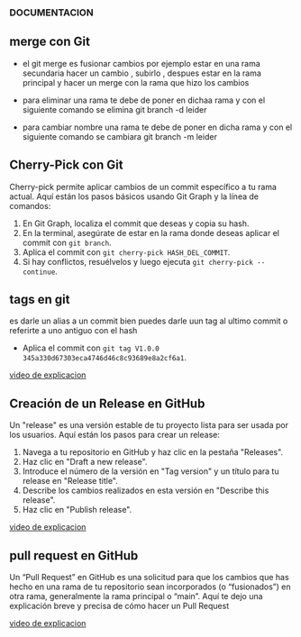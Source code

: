 ### DOCUMENTACION

## merge con Git

- el git merge es fusionar cambios por ejemplo estar en una rama secundaria hacer un cambio , subirlo , despues estar en la rama principal y hacer un merge con la rama que hizo los cambios

- para eliminar una rama te debe de poner en dichaa rama y con el siguiente comando se elimina   git branch -d leider

- para cambiar nombre una rama te debe de poner en dicha rama y con el siguiente comando se cambiara   git branch -m leider

## Cherry-Pick con Git

Cherry-pick permite aplicar cambios de un commit específico a tu rama actual. Aquí están los pasos básicos usando Git Graph y la línea de comandos:

1. En Git Graph, localiza el commit que deseas y copia su hash.
2. En la terminal, asegúrate de estar en la rama donde deseas aplicar el commit con `git branch`.
3. Aplica el commit con `git cherry-pick HASH_DEL_COMMIT`.
4. Si hay conflictos, resuélvelos y luego ejecuta `git cherry-pick --continue`.

## tags en git

es darle un alias a un commit bien puedes darle uun tag al ultimo commit o referirte a uno antiguo con el hash 

- Aplica el commit con `git tag V1.0.0 345a330d67303eca4746d46c8c93689e8a2cf6a1`.

[video de explicacion](https://www.youtube.com/watch?v=5DkX3HFgklM&t=186s)


## Creación de un Release en GitHub

Un "release" es una versión estable de tu proyecto lista para ser usada por los usuarios. Aquí están los pasos para crear un release:

1. Navega a tu repositorio en GitHub y haz clic en la pestaña "Releases".
2. Haz clic en "Draft a new release".
3. Introduce el número de la versión en "Tag version" y un título para tu release en "Release title".
4. Describe los cambios realizados en esta versión en "Describe this release".
5. Haz clic en "Publish release".

[video de explicacion](https://www.youtube.com/watch?v=wwHtJWS1haA)

## pull request en GitHub

Un “Pull Request” en GitHub es una solicitud para que los cambios que has hecho en una rama de tu repositorio sean incorporados (o “fusionados”) en otra rama, generalmente la rama principal o “main”. Aquí te dejo una explicación breve y precisa de cómo hacer un Pull Request

[video de explicacion](https://www.youtube.com/watch?v=Tfxo6P0wZ1s)
